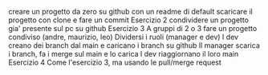 

creare un progetto da zero su github con un readme di default
scaricare il progetto con clone e fare un commit
Esercizio 2
condividere un progetto gia' presente sul pc su github
Esercizio 3
A gruppi di 2 o 3 fare un progetto condiviso (andre, maurizio, leo)
Dividersi i ruoli (manager e dev)
I dev creano dei branch dal main e caricano i branch su github
Il manager scarica i branch, fa i merge sul main e lo carica
I dev riaggiornano il loro main
Esercizio 4
Come l'esercizio 3, ma usando le pull/merge request

